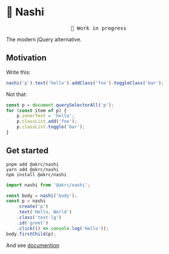 # 🍐 Nashi

<pre align="center">🚧 Work in progress</pre>

The modern jQuery alternative.

## Motivation

Write this:

```ts
nashi('p').text('hello').addClass('foo').toggleClass('bar');
```

Not that:

```ts
const p = document.querySelectorAll('p');
for (const item of p) {
    p.innerText = 'hello';
    p.classList.add('foo');
    p.classList.toggle('bar');
}
```

## Get started

```shell
pnpm add @akrc/nashi
yarn add @akrc/nashi
npm install @akrc/nashi
```

```ts
import nashi from '@akrc/nashi';

const body = nashi('body');
const p = nashi
    .create('p')
    .text('Hello, World')
    .class('text-lg')
    .id('greet')
    .click(() => console.log('Hello'));
body.firstChild(p);
```

And see [documention](https://nashi.akr.moe)

